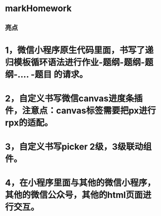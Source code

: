 # markHomework

## 亮点
# 1，微信小程序原生代码里面，书写了递归模板循环语法进行作业-题纲-题纲-题纲-.... -题目  的请求。
# 2，自定义书写微信canvas进度条插件，注意点：canvas标签需要把px进行rpx的适配。
# 3，自定义书写picker 2级，3级联动组件。
# 4，在小程序里面与其他的微信小程序，其他的微信公众号，其他的html页面进行交互。
